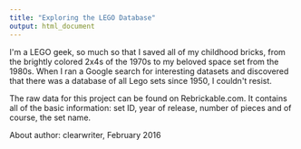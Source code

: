 ```yaml
---
title: "Exploring the LEGO Database"
output: html_document
---
```


I'm a LEGO geek, so much so that I saved all of my childhood bricks, from the brightly colored 2x4s of the 1970s to my beloved space set from the 1980s. When I ran a Google search for interesting datasets and discovered that there was a database of all Lego sets since 1950, I couldn't resist. 

The raw data for this project can be found on Rebrickable.com. It contains all of the basic information: set ID, year of release, number of pieces and of course, the set name. 

About author: clearwriter, February 2016
